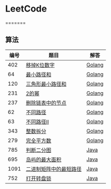 # LeetCode
=======


## 算法

| 编号 | 题目 | 解答 | 
| --- | --- | --- |
| 402 | [移掉K位数字](https://leetcode-cn.com/problems/remove-k-digits/) | [Golang](./algorithms/golang/402/removeKdigits.go) |
| 64 | [最小路径和](https://leetcode-cn.com/problems/minimum-path-sum/) | [Golang](./algorithms/golang/64/minPathSum.go) |
| 120 | [三角形最小路径和](https://leetcode-cn.com/problems/triangle/) | [Golang](./algorithms/golang/120/minimumTotal.go) |
| 231 | [2的幂](https://leetcode-cn.com/problems/power-of-two/) | [Golang](./algorithms/golang/231/isPowerOfTwo.go) |
| 237 | [删除链表中的节点](https://leetcode-cn.com/problems/delete-node-in-a-linked-list/) | [Golang](./algorithms/golang/237/deleteNode.go) |
| 62 | [不同路径](https://leetcode-cn.com/problems/unique-paths/) | [Golang](./algorithms/golang/62/uniquePaths.go) |
| 63 | [不同路径II](https://leetcode-cn.com/problems/unique-paths-ii/) | [Golang](./algorithms/golang/63/uniquePathsWithObstacles.go) |
| 343 | [整数拆分](https://leetcode-cn.com/problems/integer-break/) | [Golang](./algorithms/golang/343/integerBreak.go) |
| 279 | [完全平方数](https://leetcode-cn.com/problems/perfect-squares/) | [Golang](./algorithms/golang/279/numSquares.go) |
| 785 | [判断二分图](https://leetcode-cn.com/problems/is-graph-bipartite/) | [Java](./algorithms/java/785/Solution.java) |
| 695 | [岛屿的最大面积](https://leetcode-cn.com/problems/max-area-of-island/) | [Java](./algorithms/java/695/Solution.java) |
| 1091 | [二进制矩阵中的最短路径](https://leetcode-cn.com/problems/shortest-path-in-binary-matrix/) | [Java](./algorithms/java/1091/Solution.java) |
| 752 | [打开转盘锁](https://leetcode-cn.com/problems/open-the-lock/) | [Java](./algorithms/java/752/Solution.java) |
